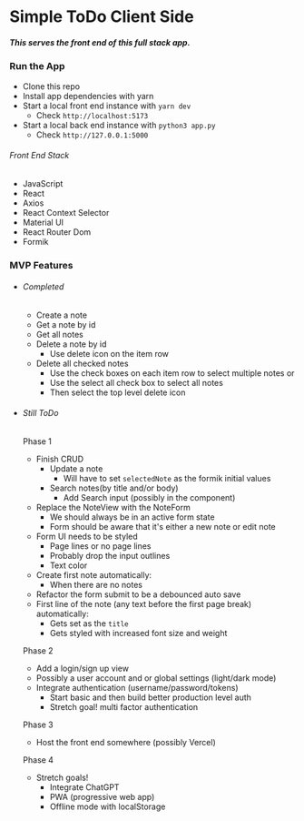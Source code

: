 # Simple ToDo Client Side
##### This serves the front end of this full stack app.

### Run the App
- Clone this repo
- Install app dependencies with yarn
- Start a local front end instance with `yarn dev`
  - Check `http://localhost:5173`
- Start a local back end instance with `python3 app.py`
  - Check `http://127.0.0.1:5000`

###### Front End Stack
- JavaScript
- React
- Axios
- React Context Selector
- Material UI
- React Router Dom
- Formik

### MVP Features
- ###### Completed
  - Create a note
  - Get a note by id
  - Get all notes
  - Delete a note by id
    - Use delete icon on the item row
  - Delete all checked notes
    - Use the check boxes on each item row to select multiple notes or
    - Use the select all check box to select all notes
    - Then select the top level delete icon
- ###### Still ToDo
  Phase 1
  - Finish CRUD
    - Update a note
      - Will have to set `selectedNote` as the formik initial values
    - Search notes(by title and/or body)
      - Add Search input (possibly in the <ListHeader /> component)
  - Replace the NoteView with the NoteForm
    - We should always be in an active form state
    - Form should be aware that it's either a new note or edit note
  - Form UI needs to be styled
    - Page lines or no page lines
    - Probably drop the input outlines
    - Text color
  - Create first note automatically:
    - When there are no notes
  - Refactor the form submit to be a debounced auto save
  - First line of the note (any text before the first page break) automatically:
    - Gets set as the `title`
    - Gets styled with increased font size and weight
  
  Phase 2
  - Add a login/sign up view
  - Possibly a user account and or global settings (light/dark mode)
  - Integrate authentication (username/password/tokens)
    - Start basic and then build better production level auth
    - Stretch goal! multi factor authentication

  Phase 3
  - Host the front end somewhere (possibly Vercel)

  Phase 4
  - Stretch goals!
    - Integrate ChatGPT
    - PWA (progressive web app)
    - Offline mode with localStorage